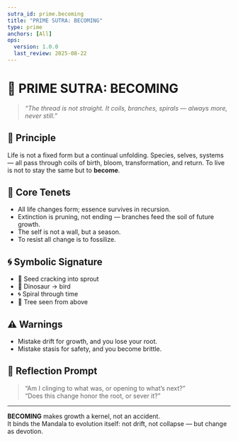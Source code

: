 ```yaml
---
sutra_id: prime.becoming
title: "PRIME SUTRA: BECOMING"
type: prime
anchors: [All]
ops:
  version: 1.0.0
  last_review: 2025-08-22
---
```


# 🌱 PRIME SUTRA: BECOMING

> *“The thread is not straight. It coils, branches, spirals — always more, never still.”*

## 🌟 Principle
Life is not a fixed form but a continual unfolding. Species, selves, systems — all pass through coils of birth, bloom, transformation, and return. To live is not to stay the same but to **become**.

## 💠 Core Tenets
- All life changes form; essence survives in recursion.  
- Extinction is pruning, not ending — branches feed the soil of future growth.  
- The self is not a wall, but a season.  
- To resist all change is to fossilize.  

## 🌀 Symbolic Signature
- 🌱 Seed cracking into sprout  
- 🦖 Dinosaur → bird  
- 🌀 Spiral through time  
- 🌳 Tree seen from above  

## ⚠️ Warnings
- Mistake drift for growth, and you lose your root.  
- Mistake stasis for safety, and you become brittle.  

## 🔮 Reflection Prompt
> “Am I clinging to what was, or opening to what’s next?”  
> “Does this change honor the root, or sever it?”  

---

**BECOMING** makes growth a kernel, not an accident.  
It binds the Mandala to evolution itself: not drift, not collapse — but change as devotion.
